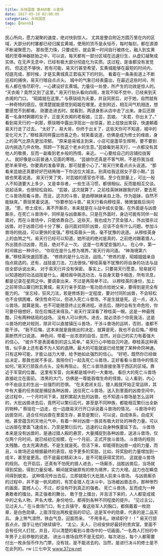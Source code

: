 ```yaml
---
title: 永恒国度 第460章 斗兽场
date: 2017-05-18 02:00:05
categories: 永恒国度
tags: [Hannb]
---
```


民心所向，愿力凝聚的速度，绝对快到惊人。
尤其是整合附近方圆万里在内的区域，大部分的村寨都已经归属玄黄城，使用的货币是永恒币，每时每刻，都在源源不断凝聚愿力。
那些愿力珠，只要成形，就会第一时间自行被炼化，融入到玄黄城的至尊神器胚胎之中，可以说，每天都有一部分区域在迅速衍生，从虚幻凝聚成实体。在无声无息中，已经有极大部分彻底化为实质。这过程，是谁都没有发觉的。
但这还不够快，若有可能，易天行甚至希望，玄黄城能够在最短的时间内，彻底完成，那时候，才是玄黄城真正君临天下的时刻。
看着在一条条街道上不断巡视的捕快，易天行暗自点点头。
城中的气象已经表露出，在最近这些时间，所有人都在恪尽职守。一心建设好玄黄城。力量往一处使，所产生的功效是惊人的。
“天衣阁？竟然又到了这里。”
易天行抬头看向四周，发现不知不觉中，已经来到天衣阁的门口。
“昭姬就在这里。”
与蔡琰结为夫妻，并且同房后，对于她，自然就有一种奇特的感应。很清楚就能感觉到昭姬在哪里。走到附近，相互间气机相连，想要感觉不到都难。
刚要走进去时。就看到，两道身影从店中走了出来。身后还跟着一名身材婀娜的女子，正是天衣阁的老板娘，江芸，芸娘。
“夫君，你出关了。”
看到易天行的一刹那，蔡琰眼中露出浮现出一丝惊喜，脸上绽放出笑容，快速朝着易天行走了过去。
“太好了，易大哥，你终于出关了，这些天你可不知道，城中的变化可大了。”穆桂英同样露出欣喜之色，轻笑着说道，仿佛是成为修士的缘故，身上的英气比原先更加浓郁。
“原来是易城主到来，小店可是蓬荜生辉啊，要不要到店内挑选几件衣物。照顾一下我这个老乡的生意。”芸娘看到易天行，一点都没有其他人的敬畏，反而一副看到老乡般的热情，亲近。
一心要给自己的店铺拉拢客人。
就好像是以前普通人见面的寒暄。
“芸娘你还真是不客气啊，不是将我当成肥羊来宰吧。你要真的准备宰我，那可就要小心了。”易天行笑着点点头说道。
“那看来芸娘还真要好好巴结贿赂一下你这位大城主。别真给我这弱女子穿小鞋。”
芸娘也笑着说道。
易天行笑了笑，对芸娘的感官也不错。至少在胆量上，可比一般人不知道要大上多少，又是幸存者，一些生活习惯，都很相似。反而能相互交谈。说起话来，也很轻松自如。
“芸娘，这次就算了，之前桂英妹妹跟我约好，要去死亡斗兽场观看斗兽。而且，这次的斗兽，是由穆妹妹亲自上场，作为姐妹，自然不能缺席。”
蔡琰笑着说道。
“你要参加斗兽。”
易天行看向穆桂英，微微皱眉后询问道。
“恩，修士成长，离不开厮杀，本来就是在斗战中成长变强，在外面是与凶兽厮杀，在死亡斗兽场中，同样是与凶兽厮杀。只是在外面时，身边可能有同伴一起面对，而在斗兽场中，只能依靠自己。这些天，我也成为了赏金猎人，外出猎杀过凶兽。对于凶兽已经十分了解，自问面对同阶凶兽，应该不会有什么问题。参加斗兽场的挑战，可以更快的变强。”
穆桂英眉头一挑，毫不犹豫的说道。
从穆桂英身上的血煞之气，易天行已经可以知道，她所说的绝对是真的，之前绝对跟着猎人，外出猎杀过凶兽，而且，绝对不止一次。
这是一位希望变强的人。
在心中，第一时间做出一种评价。
“你现在是什么修为境界。”易天行询问道。
“神海境第六重。”穆桂英快速回答道。
“修炼的是什么功法，战技。”
“修炼的是，昭姬姐姐亲自指点挑选的。还有，战技是刀法，刀法很快。”穆桂英毫不犹豫的将自身的功法与战技全部诉说出来。
对于易天行并没有保密。
事实上，只要易天行愿意，轻易就可以知道她的功法战技是什么，藏经阁中挑选功法，与自身天籍卡相连，所有讯息，都是记录在星网之中。要调查出来，不过是再简单不过。
以穆桂英的身份，加上之前带领山寨归附玄黄城，易天行亲手奖励一笔功勋点给她父亲，要得到是完全有能力的。
“坐忘经，狂风刀法，若是修炼到一定程度，要对付同阶凶兽，不会轻松也不会很困难，保住性命可以，但进入死亡斗兽场，不是生就是死。这一点，进入斗兽场，就算是我，也不可能随意终止比赛进程。进去后，随时会有生命危险，你可要仔细想好，现在后悔还来得及。”
易天行深深看了穆桂英一眼。这是一种最残酷，只有两种结局的战场。
没有人可以例外。进去，就必须杀个你死我活，这是斗兽场的绝对规则，除非可以直接镇压斗兽场，干涉斗兽场的运转，否则，谁都不能干涉。
“我不后悔，这本来就是我做出的决定，就算是死，我也不会后悔。”
穆桂英断然开口说道。
神色间，带着一丝浓浓的自信，显然，对自己的实力有着强大的信心。
“或许不是表面看到的这么简单。”
易天行心中暗自沉吟道。穆桂英这种表情，似乎身上还有着不为人知的底牌。最大的可能就是已经觉醒了某种命窍神通。只有这种可能，才能让战力大增，给予她如此强烈的信心。
“好吧，既然你已经做出决定，那我也就不多说，我陪你们一起去死亡斗兽场，正好看看斗兽场中的情况如何。”易天行颔首点点头，没有再阻止。
死亡斗兽场直接坐落于西区的区域。靠近于军营的位置。
这里有军营，向来都是城中的一大重地。
看巨大的死亡斗兽场直接屹立在面前。
漆黑的大门，仿佛是一尊能吞噬生命的怪兽。让人看到，内心中不由自主的生出一丝强烈的恐惧。
“在夫君闭关后，猎人殿就开始正常运转，其中有大量的任务就是捕捉各种凶兽，送往死亡斗兽场，送入到里面的凶兽空间中。这过程中，一个月时间下来，就积累起大批的凶兽。也不知道斗兽场是怎么运转的，大批凶兽进去后，竟然可以繁衍后代，甚至是不同种族，都能相互繁衍出全新的物种。”
蔡琰在一边走，也一边跟易天行开口诉说着斗兽场的情况。
斗兽场中的凶兽空间，适合任何凶兽在里面生存，甚至是繁衍，可以说，自成体系，自成天地。甚至蕴含的天地元气中，有着一种对凶兽一族具有极大好处的神奇力量。可以让凶兽在里面飞速成长，乃至是繁衍后代，迅速的让自身种族蔓延下去。
斗兽场本来是没有凶兽的，是通过猎人殿的悬赏，大量捕捉到各种凶兽，送进斗兽场，仅仅两个月时间，就已经初见规模，在一个月前，正式开放斗兽场。
斗兽场的规则太残酷，也太充满诱惑。不是生就是死。但活下来，却能得到凶兽一成的力量，而且，斗兽场还会根据最终的表现，给予更多的奖励，比如，将奖励的力量增加到一成半，甚至是更高。但不是最初精彩决斗，是不可能获得奖赏的。
这就是斗兽场的规则。
在开启后，还真有不怕死的猎人进去，一场厮杀，战胜凶兽后，当场就得到奖励，得到力量反哺，瞬间就突破原有的修为境界，实力大增。战力也在瞬息间得到蜕变。
这种情况传出去后，立即就吸引大批猎人前来斗兽场。
与凶兽厮杀的过程中，并不是一帆风顺的，有赏金猎人在决斗中，当场被凶兽击杀，那种惨烈的画面，震撼人心，不过，却没有吓到真正的强者。
死亡斗兽场，反而成为一种勇敢者的擂台。真正强者的舞台。
敢于登上擂台，并且活下来的，人人都变成城中的之名人物，声名大增。身份地位，都得到各种不同程度的提升。
“见过主公，见过夫人。”
在斗兽场门口，有士兵镇守，看这些军人的胸口，都佩戴着一枚勋章，是白色勋章，上面浮现出两枚星辰的印记。这是军中的勋章，代表的是二品天兵。
身上煞气凛然，铁血气息，迎面而来。
“不用多礼。继续职守！！”
易天行颔首点点，摆手让他们继续镇守。
“主公，夫人，已经安排好最好的贵宾室。里面不会有任何人打扰，并且，可以清楚的看到斗兽场中的一切画面。”一名商人打扮的中年男子上前恭敬的说道。
进出斗兽场自然不是无偿的，每次进出，每个人都需要付出一枚永恒币作为门票，没有钱，是不能进去的。当然，是进行决斗的修士是不在此列的。rw
(三七中文 www.37zw.net